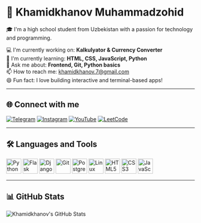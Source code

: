 # 👋 Khamidkhanov Muhammadzohid

🎓 I'm a high school student from Uzbekistan with a passion for technology and programming.

💻 I'm currently working on: **Kalkulyator & Currency Converter**  
🚀 I'm currently learning: **HTML, CSS, JavaScript, Python**  
💬 Ask me about: **Frontend, Git, Python basics**  
📫 How to reach me: khamidkhanov.7@gmail.com  
😄 Fun fact: I love building interactive and terminal-based apps!

---

## 🌐 Connect with me

[![Telegram](https://img.shields.io/badge/Telegram-2CA5E0?style=for-the-badge&logo=telegram&logoColor=white)](https://t.me/khamidkhanov7)
[![Instagram](https://img.shields.io/badge/Instagram-E4405F?style=for-the-badge&logo=instagram&logoColor=white)](https://instagram.com/khamidkhanov.7)
[![YouTube](https://img.shields.io/badge/YouTube-FF0000?style=for-the-badge&logo=youtube&logoColor=white)](https://youtube.com/@khamidkhanov7)
[![LeetCode](https://img.shields.io/badge/LeetCode-FFA116?style=for-the-badge&logo=leetcode&logoColor=black)](https://leetcode.com/khamidkhanov)


---
## 🛠 Languages and Tools

<p align="left">
  <img src="https://cdn.jsdelivr.net/gh/devicons/devicon/icons/python/python-original.svg" alt="Python" width="40" height="40"/>
  <img src="https://cdn.jsdelivr.net/gh/devicons/devicon/icons/flask/flask-original.svg" alt="Flask" width="40" height="40"/>
  <img src="https://cdn.jsdelivr.net/gh/devicons/devicon/icons/django/django-plain.svg" alt="Django" width="40" height="40"/>
  <img src="https://cdn.jsdelivr.net/gh/devicons/devicon/icons/git/git-original.svg" alt="Git" width="40" height="40"/>
  <img src="https://cdn.jsdelivr.net/gh/devicons/devicon/icons/postgresql/postgresql-original.svg" alt="PostgreSQL" width="40" height="40"/>
  <img src="https://cdn.jsdelivr.net/gh/devicons/devicon/icons/linux/linux-original.svg" alt="Linux" width="40" height="40"/>
  <img src="https://cdn.jsdelivr.net/gh/devicons/devicon/icons/html5/html5-original.svg" alt="HTML5" width="40" height="40"/>
  <img src="https://cdn.jsdelivr.net/gh/devicons/devicon/icons/css3/css3-original.svg" alt="CSS3" width="40" height="40"/>
  <img src="https://cdn.jsdelivr.net/gh/devicons/devicon/icons/javascript/javascript-original.svg" alt="JavaScript" width="40" height="40"/>
</p>


---

## 📊 GitHub Stats

![Khamidkhanov's GitHub Stats](https://github-readme-stats.vercel.app/api?username=khamidkhanov-7&show_icons=true&theme=tokyonight)

